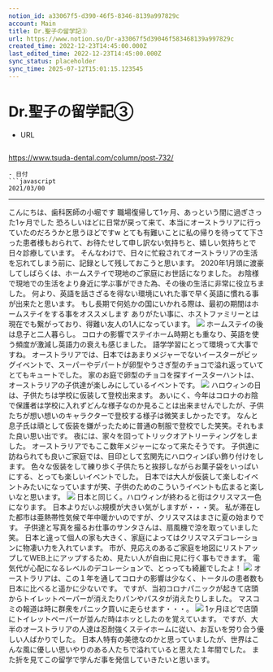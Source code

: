 ```yaml
---
notion_id: a33067f5-d390-46f5-8346-8139a997829c
account: Main
title: Dr.聖子の留学記③
url: https://www.notion.so/Dr-a33067f5d39046f583468139a997829c
created_time: 2022-12-23T14:45:00.000Z
last_edited_time: 2022-12-23T14:45:00.000Z
sync_status: placeholder
sync_time: 2025-07-12T15:01:15.123545
---
```

# Dr.聖子の留学記③

- URL
  ```javascript
https://www.tsuda-dental.com/column/post-732/
  ```
- 日付
  ```javascript
2021/03/00
  ```
---
こんにちは、歯科医師の小堀です
職場復帰して1ヶ月、あっという間に過ぎさった1ヶ月でした
恐ろしいほどに日常が戻って来て、本当にオーストラリアに行っていたのだろうかと思うほどですw
とても有難いことに私の帰りを待ってて下さった患者様もおられて、お待たせして申し訳ない気持ちと、嬉しい気持ちとで日々診療しています。
そんなわけで、日々に忙殺されてオーストラリアの生活を忘れてしまう前に、記録として残しておこうと思います。
2020年1月頭に渡豪してしばらくは、ホームステイで現地のご家庭にお世話になりました。
お陰様で現地での生活をより身近に学ぶ事ができた為、その後の生活に非常に役立ちました。
何より、英語を話さざるを得ない環境にいれた事で早く英語に慣れる事が出来たと思います。
もし長期で何処かの国にいかれる際は、最初の期間はホームステイをする事をオススメします
ありがたい事に、ホストファミリーとは現在でも繋がっており、得難い友人の1人になっています。
![](https://www.tsuda-dental.com/column/_data/contribute/images/732_1_18.jpeg)
ホームステイの後は息子と二人暮らし。
コロナの影響でステイホーム時期とも重なり、英語を使う頻度が激減し英語力の衰えも感じました。
語学学習にとって環境って大事ですね。
オーストラリアでは、日本ではあまりメジャーでないイースターがビッグイベントで、スーパーやデパートが卵型やうさぎ型のチョコで溢れ返っていてとてもキュートでした。
家のお庭で卵型のチョコを探すイースターハントは、オーストラリアの子供達が楽しみにしているイベントです。
![](https://www.tsuda-dental.com/column/_data/contribute/images/732_1_19.jpeg)
ハロウィンの日は、子供たちは学校に仮装して登校出来ます。
あいにく、今年はコロナのお陰で保護者は学校に入れずどんな様子なのか見ることは出来ませんでしたが、子供たちが想い想いのキャラクターで登校する様子は微笑ましかったです。
なんと息子氏は頑として仮装を嫌がったために普通の制服で登校でした笑笑。それもまた良い思い出です。
夜には、家々を回ってトリックオアトリーティングをしました。
オーストラリアでもここ数年メジャーになって来たそうです。
子供達に訪ねられても良いご家庭では、目印として玄関先にハロウィンぽい飾り付けをします。
色々な仮装をして練り歩く子供たちと挨拶しながらお菓子袋をいっぱいにする、とっても楽しいイベントでした。
日本では大人が仮装して楽しむイベントみたいになっていますが笑、子供のためのこういうイベントも広まると楽しいなと思います。
![](https://www.tsuda-dental.com/column/_data/contribute/images/732_1_20.jpeg)
日本と同じく。ハロウィンが終わると街はクリスマス一色になります。
日本よりだいぶ規模が大きい気がしますが・・・笑。
私が滞在した都市は亜熱帯性気候で年中暖かいのですが、クリスマスはまさに夏の始まりです。
子供達と写真を撮るお仕事のサンタさんは、扇風機で涼を取っていました笑。
日本と違って個人の家も大きく、家庭によってはクリスマスデコレーションに物凄い力を入れています。
市が、見応えのあるご家庭を地図にリストアップしてWEB上にアップするため、見たい人が自由に見に行く事もできます。
電気代が心配になるレベルのデコレーションで、とっっても綺麗でしたよ！
![](https://www.tsuda-dental.com/column/_data/contribute/images/732_1_21.jpeg)
オーストラリアは、この１年を通してコロナの影響は少なく、トータルの患者数も日本に比べると遥かに少ないです。
ですが、当初コロナパニックが起きて店頭からトイレットペーパーが消えたりパンやパスタが消えたりしました。
マスコミの報道は時に群衆をパニック買いに走らせます・・・。
![](https://www.tsuda-dental.com/column/_data/contribute/images/732_1_22.jpeg)
1ヶ月ほどで店頭にトイレットペーパーが並んだ時はホッとしたのを覚えています。
ですが、大半のオーストラリアの人達は忍耐強くステイホームに従い、お互いを労り合う優しい人ばかりでした。
日本人特有の美徳なのかと思っていましたが、世界はこんな風に優しい思いやりのある人たちで溢れていると思えた１年間でした。
また折を見てこの留学で学んだ事を発信していきたいと思います。